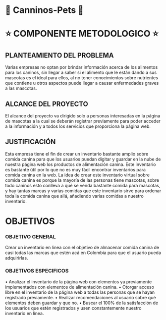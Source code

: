 # :dog: Canninos-Pets :dog:

# :star: COMPONENTE METODOLOGICO :star:

## PLANTEAMIENTO DEL PROBLEMA
Varias empresas no optan por brindar información acerca de los alimentos para los caninos, sin llegar a saber si el alimento que le están dando a sus mascotas es el ideal para ellos, al no tener conocimientos sobre nutrientes que contiene u otros aspectos puede llegar a causar enfermedades graves a las mascotas.  
## ALCANCE DEL PROYECTO
El alcance del proyecto va dirigido solo a personas interesadas en la página de mascotas a la cual se deberán registrar previamente para poder acceder a la información y a todos los servicios que proporciona la página web.
## JUSTIFICACIÓN
Esta empresa tiene el fin de crear un inventario bastante amplio sobre comida canina para que los usuarios puedan digitar y guardar en la nube de nuestra página web los productos de alimentación canina. Este inventario es bastante útil por lo que no es muy fácil encontrar inventarios para comida canina en la web.
La idea de crear este inventario virtual sobre comida canina es porque la mayoría de las personas tiene mascotas, sobre todo caninos esto conlleva a qué se venda bastante comida para mascotas, y hay tantas marcas y varias comidas que este inventario sirve para ordenar toda la comida canina que allá, añadiendo varias comidas a nuestro inventario.


# OBJETIVOS
### OBJETIVO GENERAL
Crear un inventario en línea con el objetivo de almacenar comida canina de casi todas las marcas que estén acá en Colombia para que el usuario pueda adquirirlas. 
### OBJETIVOS ESPECIFICOS
•	Analizar el inventario de la página web con elementos ya previamente implementados con elementos de alimentación canina. 
•	Otorgar acceso libre en el inventario de la página web a todas las personas que se hayan registrado previamente. 
•	Realizar recomendaciones al usuario sobre qué elementos deben guardar y que no. 
•	Buscar el 100% de la satisfacción de los usuarios que estén registrados y usen constantemente nuestro inventario en línea.

